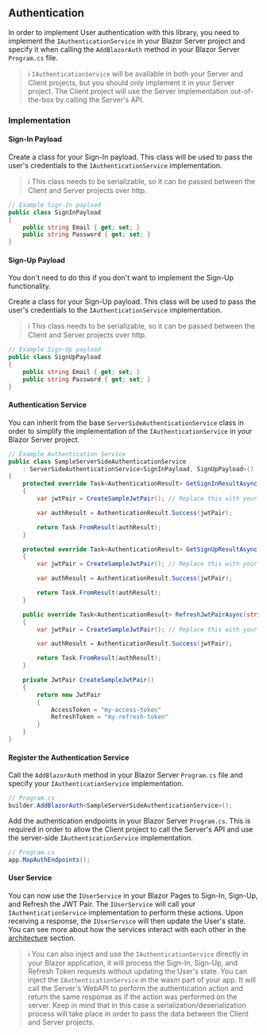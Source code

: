 ## Authentication

In order to implement User authentication with this library, you need to implement the `IAuthenticationService` in your Blazor Server project and specify it when calling the `AddBlazorAuth` method in your Blazor Server `Program.cs` file.

> ℹ️
> `IAuthenticationService` will be available in both your Server and Client projects, but you should only implement it in your Server project. The Client project will use the Server implementation out-of-the-box by calling the Server's API.

### Implementation

#### Sign-In Payload

Create a class for your Sign-In payload. This class will be used to pass the user's credentials to the `IAuthenticationService` implementation.

> ℹ️
> This class needs to be serializable, so it can be passed between the Client and Server projects over http.

```csharp
// Example Sign-In payload
public class SignInPayload
{
    public string Email { get; set; }
    public string Password { get; set; }
}
```

#### Sign-Up Payload

You don't need to do this if you don't want to implement the Sign-Up functionality.

Create a class for your Sign-Up payload. This class will be used to pass the user's credentials to the `IAuthenticationService` implementation.

> ℹ️
> This class needs to be serializable, so it can be passed between the Client and Server projects over http.

```csharp
// Example Sign-Up payload
public class SignUpPayload
{
    public string Email { get; set; }
    public string Password { get; set; }
}
```

#### Authentication Service

You can inherit from the base `ServerSideAuthenticationService` class in order to simplify the implementation of the `IAuthenticationService` in your Blazor Server project.

```csharp
// Example Authentication Service
public class SampleServerSideAuthenticationService
    : ServerSideAuthenticationService<SignInPayload, SignUpPayload>()
{
    protected override Task<AuthenticationResult> GetSignInResultAsync(SignInPayload signInPayload)
    {
        var jwtPair = CreateSampleJwtPair(); // Replace this with your actual authentication logic

        var authResult = AuthenticationResult.Success(jwtPair);

        return Task.FromResult(authResult);
    }

    protected override Task<AuthenticationResult> GetSignUpResultAsync(SignUpPayload signUpPayload)
    {
        var jwtPair = CreateSampleJwtPair(); // Replace this with your actual authentication logic

        var authResult = AuthenticationResult.Success(jwtPair);

        return Task.FromResult(authResult);
    }

    public override Task<AuthenticationResult> RefreshJwtPairAsync(string refreshToken)
    {
        var jwtPair = CreateSampleJwtPair(); // Replace this with your actual authentication logic

        var authResult = AuthenticationResult.Success(jwtPair);

        return Task.FromResult(authResult);
    }

    private JwtPair CreateSampleJwtPair()
    {
        return new JwtPair
        {
            AccessToken = "my-access-token"
            RefreshToken = "my-refresh-token"
        }
    }
}
```

#### Register the Authentication Service

Call the `AddBlazorAuth` method in your Blazor Server `Program.cs` file and specify your `IAuthenticationService` implementation.

```csharp
// Program.cs
builder.AddBlazorAuth<SampleServerSideAuthenticationService>();
```

Add the authentication endpoints in your Blazor Server `Program.cs`. This is required in order to allow the Client project to call the Server's API and use the server-side `IAuthenticationService` implementation.

```csharp
// Program.cs
app.MapAuthEndpoints();
```

#### User Service

You can now use the `IUserService` in your Blazor Pages to Sign-In, Sign-Up, and Refresh the JWT Pair. The `IUserService` will call your `IAuthenticationService` implementation to perform these actions. Upon receiving a response, the `IUserService` will then update the User's state. You can see more about how the services interact with each other in the [architecture](04.architecture.md) section.

> ℹ️
> You can also inject and use the `IAuthenticationService` directly in your Blazor application, it will process the Sign-In, Sign-Up, and Refresh Token requests without updating the User's state. You can inject the `IAuthenticationService` in the wasm part of your app. It will call the Server's WebAPI to perform the authentication action and return the same response as if the action was performed on the server. Keep in mind that in this case a serialization/deserialization process will take place in order to pass the data between the Client and Server projects.